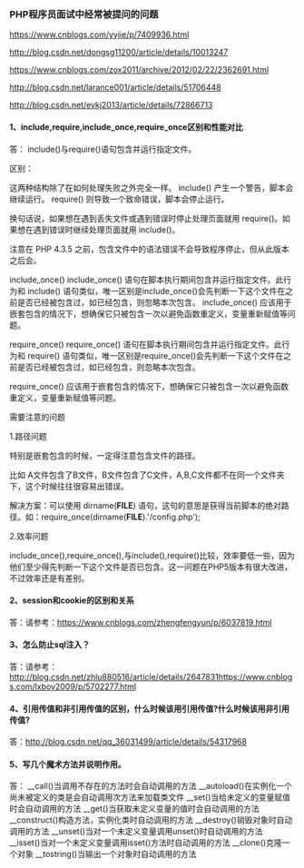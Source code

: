 ### PHP程序员面试中经常被提问的问题

https://www.cnblogs.com/yyjie/p/7409936.html

http://blog.csdn.net/dongsg11200/article/details/10013247

https://www.cnblogs.com/zox2011/archive/2012/02/22/2362691.html

http://blog.csdn.net/larance001/article/details/51706448

http://blog.csdn.net/evkj2013/article/details/72866713

#### 1、include,require,include_once,require_once区别和性能对比
答：
include()与require()语句包含并运行指定文件。

区别：

这两种结构除了在如何处理失败之外完全一样。
include() 产生一个警告，脚本会继续运行。
require() 则导致一个致命错误，脚本会停止运行。

换句话说，如果想在遇到丢失文件或遇到错误时停止处理页面就用 require()。如果想在遇到错误时继续处理页面就用 include()。

注意在 PHP 4.3.5 之前，包含文件中的语法错误不会导致程序停止，但从此版本之后会。


include_once()
include_once() 语句在脚本执行期间包含并运行指定文件。此行为和 include() 语句类似，唯一区别是include_once()会先判断一下这个文件在之前是否已经被包含过，如已经包含，则忽略本次包含。
include_once() 应该用于嵌套包含的情况下，想确保它只被包含一次以避免函数重定义，变量重新赋值等问题。

require_once()
require_once() 语句在脚本执行期间包含并运行指定文件。此行为和 require() 语句类似，唯一区别是require_once()会先判断一下这个文件在之前是否已经被包含过，如已经包含，则忽略本次包含。

require_once() 应该用于嵌套包含的情况下，想确保它只被包含一次以避免函数重定义，变量重新赋值等问题。


需要注意的问题

1.路径问题

特别是嵌套包含的时候，一定得注意包含文件的路径。

比如 A文件包含了B文件，B文件包含了C文件，A,B,C文件都不在同一个文件夹下，这个时候往往很容易出错误。

解决方案：可以使用 dirname(__FILE__) 语句，这句的意思是获得当前脚本的绝对路径。如：require_once(dirname(__FILE__).'/config.php');

2.效率问题

include_once(),require_once(),与include(),require()比较，效率要低一些，因为他们至少得先判断一下这个文件是否已包含。这一问题在PHP5版本有很大改进，不过效率还是有差别。

#### 2、session和cookie的区别和关系
答：请参考：https://www.cnblogs.com/zhengfengyun/p/6037819.html

#### 3、怎么防止sql注入？
答：请参考：http://blog.csdn.net/zhlu880516/article/details/2647831https://www.cnblogs.com/lxboy2009/p/5702277.html

#### 4、引用传值和非引用传值的区别，什么时候该用引用传值?什么时候该用非引用传值?
答：http://blog.csdn.net/qq_36031499/article/details/54317968

#### 5、写几个魔术方法并说明作用。
答：
__call()当调用不存在的方法时会自动调用的方法
__autoload()在实例化一个尚未被定义的类是会自动调用次方法来加载类文件
__set()当给未定义的变量赋值时会自动调用的方法
__get()当获取未定义变量的值时会自动调用的方法
__construct()构造方法，实例化类时自动调用的方法
__destroy()销毁对象时自动调用的方法
__unset()当对一个未定义变量调用unset()时自动调用的方法
__isset()当对一个未定义变量调用isset()方法时自动调用的方法
__clone()克隆一个对象
__tostring()当输出一个对象时自动调用的方法